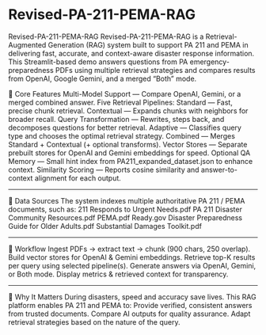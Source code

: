 # Revised-PA-211-PEMA-RAG
Revised-PA-211-PEMA-RAG
Revised-PA-211-PEMA-RAG is a Retrieval-Augmented Generation (RAG) system built to support PA 211 and PEMA in delivering fast, accurate, and context-aware disaster response information.
This Streamlit-based demo answers questions from PA emergency-preparedness PDFs using multiple retrieval strategies and compares results from OpenAI, Google Gemini, and a merged “Both” mode.

🔹 Core Features
Multi-Model Support — Compare OpenAI, Gemini, or a merged combined answer.
Five Retrieval Pipelines:
Standard — Fast, precise chunk retrieval.
Contextual — Expands chunks with neighbors for broader recall.
Query Transformation — Rewrites, steps back, and decomposes questions for better retrieval.
Adaptive — Classifies query type and chooses the optimal retrieval strategy.
Combined — Merges Standard + Contextual (+ optional transforms).
Vector Stores — Separate prebuilt stores for OpenAI and Gemini embeddings for speed.
Optional QA Memory — Small hint index from PA211_expanded_dataset.json to enhance context.
Similarity Scoring — Reports cosine similarity and answer-to-context alignment for each output.

-----
🔹 Data Sources
The system indexes multiple authoritative PA 211 / PEMA documents, such as:
211 Responds to Urgent Needs.pdf
PA 211 Disaster Community Resources.pdf
PEMA.pdf
Ready.gov Disaster Preparedness Guide for Older Adults.pdf
Substantial Damages Toolkit.pdf

------
🔹 Workflow
Ingest PDFs → extract text → chunk (900 chars, 250 overlap).
Build vector stores for OpenAI & Gemini embeddings.
Retrieve top-K results per query using selected pipeline(s).
Generate answers via OpenAI, Gemini, or Both mode.
Display metrics & retrieved context for transparency.


-----
🔹 Why It Matters
During disasters, speed and accuracy save lives. This RAG platform enables PA 211 and PEMA to:
Provide verified, consistent answers from trusted documents.
Compare AI outputs for quality assurance.
Adapt retrieval strategies based on the nature of the query.

